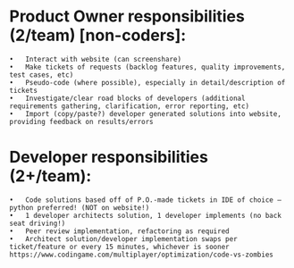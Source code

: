 # Product Owner responsibilities (2/team) [non-coders]:
    •	Interact with website (can screenshare)
    •	Make tickets of requests (backlog features, quality improvements, test cases, etc)
    •	Pseudo-code (where possible), especially in detail/description of tickets 
    •	Investigate/clear road blocks of developers (additional requirements gathering, clarification, error reporting, etc)
    •	Import (copy/paste?) developer generated solutions into website, providing feedback on results/errors

# Developer responsibilities (2+/team):
    •	Code solutions based off of P.O.-made tickets in IDE of choice – python preferred! (NOT on website!)
    •	1 developer architects solution, 1 developer implements (no back seat driving!)
    •	Peer review implementation, refactoring as required
    •	Architect solution/developer implementation swaps per ticket/feature or every 15 minutes, whichever is sooner
    https://www.codingame.com/multiplayer/optimization/code-vs-zombies
